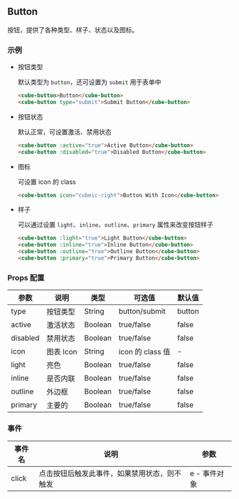 ## Button

按钮，提供了各种类型、样子、状态以及图标。

### 示例

- 按钮类型

  默认类型为 `button`，还可设置为 `submit` 用于表单中
  ```html
  <cube-button>Button</cube-button>
  <cube-button type="submit">Submit Button</cube-button>
  ```

- 按钮状态

  默认正常，可设置激活、禁用状态
  ```html
  <cube-button :active="true">Active Button</cube-button>
  <cube-button :disabled="true">Disabled Button</cube-button>
  ```
- 图标

  可设置 icon 的 class
  ```html
  <cube-button icon="cubeic-right">Button With Icon</cube-button>
  ```

- 样子

  可以通过设置 `light`、`inline`、`outline`、`primary` 属性来改变按钮样子
  ```html
  <cube-button :light="true">Light Button</cube-button>
  <cube-button :inline="true">Inline Button</cube-button>
  <cube-button :outline="true">Outline Button</cube-button>
  <cube-button :primary="true">Primary Button</cube-button>
  ```

### Props 配置

| 参数 | 说明 | 类型 | 可选值 | 默认值 |
| - | - | - | - | - |
| type | 按钮类型 | String | button/submit | button |
| active | 激活状态 | Boolean | true/false | false |
| disabled | 禁用状态 | Boolean | true/false | false |
| icon | 图表 Icon | String | icon 的 class 值 | - |
| light | 亮色 | Boolean | true/false | false |
| inline | 是否内联 | Boolean | true/false | false |
| outline | 外边框 | Boolean | true/false | false |
| primary | 主要的 | Boolean | true/false | false |

### 事件

| 事件名 | 说明 | 参数 |
| - | - | - |
| click | 点击按钮后触发此事件，如果禁用状态，则不触发 | e - 事件对象 |
